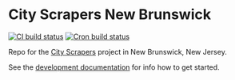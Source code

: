 # City Scrapers New Brunswick

[![CI build status](https://github.com/City-Bureau/city-scrapers-new-brunswick/workflows/CI/badge.svg)](https://github.com/City-Bureau/city-scrapers-new-brunswick/actions?query=workflow%3ACI)
[![Cron build status](https://github.com/City-Bureau/city-scrapers-new-brunswick/workflows/Cron/badge.svg)](https://github.com/City-Bureau/city-scrapers-new-brunswick/actions?query=workflow%3ACron)

Repo for the [City Scrapers](https://cityscrapers.org) project in New Brunswick, New Jersey.

See the [development documentation](https://cityscrapers.org/docs/development/) for info how to get started.
